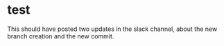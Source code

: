 # test

This should have posted two updates in the slack channel, about the new branch creation and the new commit.

